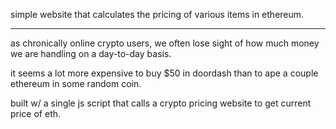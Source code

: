 simple website that calculates the pricing of various items in ethereum.

----------------------------------------------------------------------------------------------------------------

as chronically online crypto users, we often lose sight of how much money we are handling on a day-to-day basis.

it seems a lot more expensive to buy $50 in doordash than to ape a couple ethereum in some random coin.

built w/ a single js script that calls a crypto pricing website to get current price of eth.
